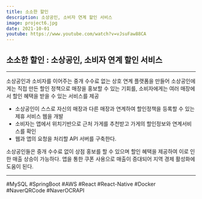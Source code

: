 ```yaml
---
title: 소소한 할인
description: 소상공인, 소비자 연계 할인 서비스
image: project6.jpg
date: 2021-10-01
youtube: https://www.youtube.com/watch?v=vJsuFaw88CA
---
```


## 소소한 할인 : 소상공인, 소비자 연계 할인 서비스

---

소상공인과 소비자를 이어주는 중개 수수료 없는 상호 연계 플랫폼을 만들어 소상공인에게는 직접 만든 할인 정책으로 매장을 홍보할 수 있는 기회를, 소비자에게는 여러 매장에서 할인 혜택을 받을 수 있는 서비스를 제공

- 소상공인이 스스로 자신의 매장과 다른 매장과 연계하여 할인정책을 등록할 수 있는 제휴 서비스 웹을 개발
- 소비자는 앱에서 위치기반으로 근처 가게를 추천받고 가게의 할인정보와 연계서비스를 확인
- 웹과 앱의 요청을 처리할 API 서버를 구축한다.

소상공인들은 중개 수수료 없이 상점 홍보를 할 수 있으며 할인 혜택을 제공하여 이로 인한 매출 상승이 가능하다. 앱을 통한 쿠폰 사용으로 매출이 증대되어 지역 경제 활성화에 도움이 된다.

---

<div class="hyde tags skills">
    <a class="hyde tag">#MySQL</a>
    <a class="hyde tag">#SpringBoot</a>
    <a class="hyde tag">#AWS</a>
    <a class="hyde tag">#React</a>
    <a class="hyde tag">#React-Native</a>
    <a class="hyde tag">#Docker</a>
    <a class="hyde tag">#NaverQRCode</a>
    <a class="hyde tag">#NaverOCRAPI</a>
</div>
